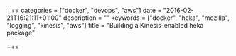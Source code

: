 +++
categories = ["docker", "devops", "aws"]
date = "2016-02-21T16:21:11+01:00"
description = ""
keywords = ["docker", "heka", "mozilla", "logging", "kinesis", "aws"]
title = "Building a Kinesis-enabled heka package"

+++

